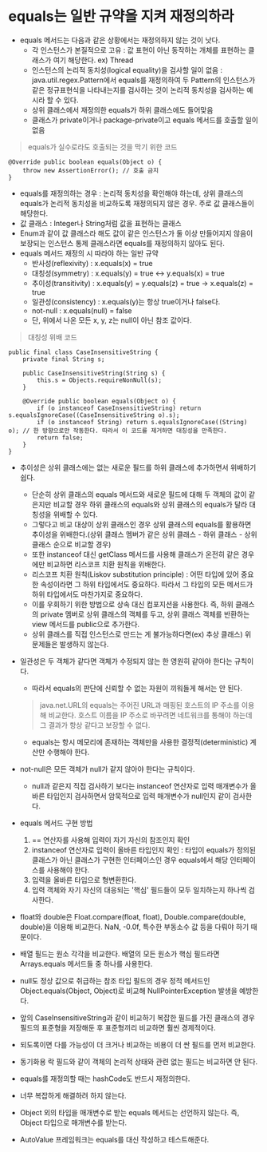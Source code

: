 # equals는 일반 규약을 지켜 재정의하라

* equals 메서드는 다음과 같은 상황에서는 재정의하지 않는 것이 낫다.
  * 각 인스턴스가 본질적으로 고유 : 값 표현이 아닌 동작하는 개체를 표현하는 클래스가 여기 해당한다. ex) Thread
  * 인스턴스의 논리적 동치성(logical equality)을 검사할 일이 없음 : java.util.regex.Pattern에서 equals를 재정의하여 두 Pattern의 인스턴스가 같은 정규표현식을 나타내는지를 검사하는 것이 논리적 동치성을 검사하는 예시라 할 수 있다.
  * 상위 클래스에서 재정의한 equals가 하위 클래스에도 들어맞음
  * 클래스가 private이거나 package-private이고 equals 메서드를 호출할 일이 없음
  
> equals가 실수로라도 호출되는 것을 막기 위한 코드
```
@Override public boolean equals(Object o) {
    throw new AssertionError(); // 호출 금지
}
```

* equals를 재정의하는 경우 : 논리적 동치성을 확인해야 하는데, 상위 클래스의 equals가 논리적 동치성을 비교하도록 재정의되지 않은 경우. 주로 값 클래스들이 해당한다.
* 값 클래스 : Integer나 String처럼 값을 표현하는 클래스
* Enum과 같이 값 클래스라 해도 값이 같은 인스턴스가 둘 이상 만들어지지 않음이 보장되는 인스턴스 통제 클래스라면 equals를 재정의하지 않아도 된다.
* equals 메서드 재정의 시 따라야 하는 일반 규약
  * 반사성(reflexivity) : x.equals(x) = true
  * 대칭성(symmetry) : x.equals(y) = true ↔ y.equals(x) = true
  * 추이성(transitivity) : x.equals(y) = y.equals(z) = true → x.equals(z) = true
  * 일관성(consistency) : x.equals(y)는 항상 true이거나 false다.
  * not-null : x.equals(null) = false
  * 단, 위에서 나온 모든 x, y, z는 null이 아닌 참조 값이다.
  
> 대칭성 위배 코드
```
public final class CaseInsensitiveString {
    private final String s;
    
    public CaseInsensitiveString(String s) {
        this.s = Objects.requireNonNull(s);
    }
    
    @Override public boolean equals(Object o) {
        if (o instanceof CaseInsensitiveString) return s.equalsIgnoreCase((CaseInsensitiveString o).s);
        if (o instanceof String) return s.equalsIgnoreCase((String) o); // 한 방향으로만 작동한다. 따라서 이 코드를 제거하면 대칭성을 만족한다.
        return false;
    }
}
```

* 추이성은 상위 클래스에는 없는 새로운 필드를 하위 클래스에 추가하면서 위배하기 쉽다.
  * 단순히 상위 클래스의 equals 메서드와 새로운 필드에 대해 두 객체의 값이 같은지만 비교할 경우 하위 클래스의 equals와 상위 클래스의 equals가 달라 대칭성을 위배할 수 있다.
  * 그렇다고 비교 대상이 상위 클래스인 경우 상위 클래스의 equals를 활용하면 추이성을 위배한다.(상위 클래스 멤버가 같은 상위 클래스 - 하위 클래스 - 상위 클래스 순으로 비교할 경우)
  * 또한 instanceof 대신 getClass 메서드를 사용해 클래스가 온전히 같은 경우에만 비교하면 리스코프 치환 원칙을 위배한다.
  * 리스코프 치환 원칙(Liskov substitution principle) : 어떤 타입에 있어 중요한 속성이라면 그 하위 타입에서도 중요하다. 따라서 그 타입의 모든 메서드가 하위 타입에서도 마찬가지로 중요하다.
  * 이를 우회하기 위한 방법으로 상속 대신 컴포지션을 사용한다. 즉, 하위 클래스의 private 멤버로 상위 클래스의 객체를 두고, 상위 클래스 객체를 반환하는 view 메서드를 public으로 추가한다.
  * 상위 클래스를 직접 인스턴스로 만드는 게 불가능하다면(ex) 추상 클래스) 위 문제들은 발생하지 않는다.

* 일관성은 두 객체가 같다면 객체가 수정되지 않는 한 영원히 같아야 한다는 규칙이다.
  * 따라서 equals의 판단에 신뢰할 수 없는 자원이 끼워들게 해서는 안 된다.
  > java.net.URL의 equals는 주어진 URL과 매핑된 호스트의 IP 주소를 이용해 비교한다. 호스트 이름을 IP 주소로 바꾸려면 네트워크를 통해야 하는데 그 결과가 항상 같다고 보장할 수 없다.
  * equals는 항시 메모리에 존재하는 객체만을 사용한 결정적(deterministic) 계산만 수행해야 한다.
  
* not-null은 모든 객체가 null가 같지 않아야 한다는 규칙이다.
  * null과 같은지 직접 검사하기 보다는 instanceof 연산자로 입력 매개변수가 올바른 타입인지 검사하면서 암묵적으로 입력 매개변수가 null인지 같이 검사한다.
  
* equals 메서드 구현 방법
  1. == 연산자를 사용해 입력이 자기 자신의 참조인지 확인
  2. instanceof 연산자로 입력이 올바른 타입인지 확인 : 타입이 equals가 정의된 클래스가 아닌 클래스가 구현한 인터페이스인 경우 equals에서 해당 인터페이스를 사용해야 한다.
  3. 입력을 올바른 타입으로 형변환한다.
  4. 입력 객체와 자기 자신의 대응되는 '핵심' 필드들이 모두 일치하는지 하나씩 검사한다.
  
* float와 double은 Float.compare(float, float), Double.compare(double, double)을 이용해 비교한다. NaN, -0.0f, 특수한 부동소수 값 등을 다뤄야 하기 때문이다.
* 배열 필드는 원소 각각을 비교한다. 배열의 모든 원소가 핵심 필드라면 Arrays.equals 메서드들 중 하나를 사용한다.
* null도 정상 값으로 취급하는 참조 타입 필드의 경우 정적 메서드인 Object.equals(Object, Object)로 비교해 NullPointerException 발생을 예방한다.
* 앞의 CaseInsensitiveString과 같이 비교하기 복잡한 필드를 가진 클래스의 경우 필드의 표준형을 저장해둔 후 표준형끼리 비교하면 훨씬 경제적이다.
* 되도록이면 다를 가능성이 더 크거나 비교하는 비용이 더 싼 필드를 먼저 비교한다.
* 동기화용 락 필드와 같이 객체의 논리적 상태와 관련 없는 필드는 비교하면 안 된다.
* equals를 재정의할 때는 hashCode도 반드시 재정의한다.
* 너무 복잡하게 해결하려 하지 않는다.
* Object 외의 타입을 매개변수로 받는 equals 메서드는 선언하지 않는다. 즉, Object 타입으로 매개변수를 받는다.
* AutoValue 프레임워크는 equals를 대신 작성하고 테스트해준다.
